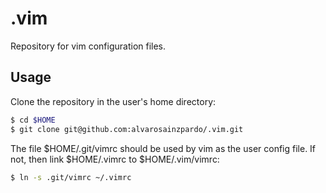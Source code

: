 # .vim

Repository for vim configuration files.

## Usage

Clone the repository in the user's home directory:

```bash
$ cd $HOME
$ git clone git@github.com:alvarosainzpardo/.vim.git
```

The file $HOME/.git/vimrc should be used by vim as the user config file. If not, then link $HOME/.vimrc to $HOME/.vim/vimrc:

```bash
$ ln -s .git/vimrc ~/.vimrc
```
